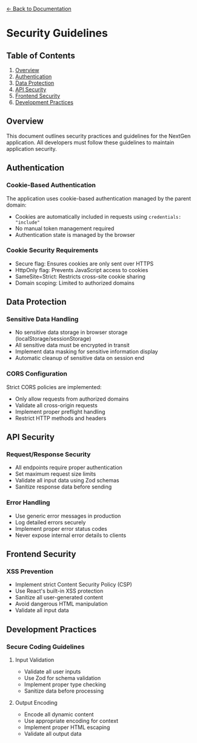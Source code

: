 [← Back to Documentation](./DOCS.md)

# Security Guidelines

## Table of Contents

1. [Overview](#overview)
2. [Authentication](#authentication)
3. [Data Protection](#data-protection)
4. [API Security](#api-security)
5. [Frontend Security](#frontend-security)
6. [Development Practices](#development-practices)

## Overview

This document outlines security practices and guidelines for the NextGen application. All developers must follow these guidelines to maintain application security.

## Authentication

### Cookie-Based Authentication

The application uses cookie-based authentication managed by the parent domain:

- Cookies are automatically included in requests using `credentials: "include"`
- No manual token management required
- Authentication state is managed by the browser

### Cookie Security Requirements

- Secure flag: Ensures cookies are only sent over HTTPS
- HttpOnly flag: Prevents JavaScript access to cookies
- SameSite=Strict: Restricts cross-site cookie sharing
- Domain scoping: Limited to authorized domains

## Data Protection

### Sensitive Data Handling

- No sensitive data storage in browser storage (localStorage/sessionStorage)
- All sensitive data must be encrypted in transit
- Implement data masking for sensitive information display
- Automatic cleanup of sensitive data on session end

### CORS Configuration

Strict CORS policies are implemented:
- Only allow requests from authorized domains
- Validate all cross-origin requests
- Implement proper preflight handling
- Restrict HTTP methods and headers

## API Security

### Request/Response Security

- All endpoints require proper authentication
- Set maximum request size limits
- Validate all input data using Zod schemas
- Sanitize response data before sending

### Error Handling

- Use generic error messages in production
- Log detailed errors securely
- Implement proper error status codes
- Never expose internal error details to clients

## Frontend Security

### XSS Prevention

- Implement strict Content Security Policy (CSP)
- Use React's built-in XSS protection
- Sanitize all user-generated content
- Avoid dangerous HTML manipulation
- Validate all input data

## Development Practices

### Secure Coding Guidelines

1. Input Validation
   - Validate all user inputs
   - Use Zod for schema validation
   - Implement proper type checking
   - Sanitize data before processing

2. Output Encoding
   - Encode all dynamic content
   - Use appropriate encoding for context
   - Implement proper HTML escaping
   - Validate all output data